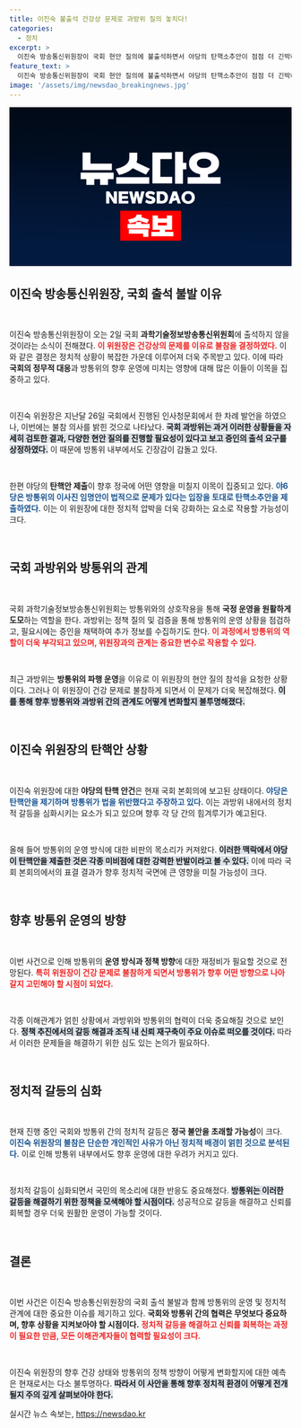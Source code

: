 ```yaml
---
title: 이진숙 불출석 건강상 문제로 과방위 질의 놓치다!
categories:
  - 정치
excerpt: >
  이진숙 방송통신위원장이 국회 현안 질의에 불출석하면서 야당의 탄핵소추안이 점점 더 긴박하게 다가오고 있다. 건강상의 이유로 모습을 드러내지 않는 그녀의 선택이 향후 방송통신위원회의 운명을 어떻게 바꿀지 주목된다!
feature_text: >
  이진숙 방송통신위원장이 국회 현안 질의에 불출석하면서 야당의 탄핵소추안이 점점 더 긴박하게 다가오고 있다. 건강상의 이유로 모습을 드러내지 않는 그녀의 선택이 향후 방송통신위원회의 운명을 어떻게 바꿀지 주목된다!
image: '/assets/img/newsdao_breakingnews.jpg'
---
```


<p><img src="/assets/img/newsdao_breakingnews.jpg" alt="firstkoreanews 속보" /></p>

<h2 data-ke-size="size26">이진숙 방송통신위원장, 국회 출석 불발 이유</h2>

<p data-ke-size="size16">&nbsp;</p>

<p>이진숙 방송통신위원장이 오는 2일 국회 <b>과학기술정보방송통신위원회</b>에 출석하지 않을 것이라는 소식이 전해졌다. <b><span style="color: #ee2323;">이 위원장은 건강상의 문제를 이유로 불참을 결정하였다.</span></b>  이와 같은 결정은 정치적 상황이 복잡한 가운데 이루어져 더욱 주목받고 있다. 이에 따라 <b>국회의 정무적 대응</b>과 방통위의 향후 운영에 미치는 영향에 대해 많은 이들이 이목을 집중하고 있다.</p>

<p data-ke-size="size16">&nbsp;</p>

<p>이진숙 위원장은 지난달 26일 국회에서 진행된 인사청문회에서 한 차례 발언을 하였으나, 이번에는 불참 의사를 밝힌 것으로 나타났다. <b><span style="background-color: #21538527;">국회 과방위는 과거 이러한 상황들을 자세히 검토한 결과, 다양한 현안 질의를 진행할 필요성이 있다고 보고 증인의 출석 요구를 상정하였다.</span></b> 이 때문에 방통위 내부에서도 긴장감이 감돌고 있다.</p>

<p data-ke-size="size16">&nbsp;</p>

<p>한편 야당의 <b>탄핵안 제출</b>이 향후 정국에 어떤 영향을 미칠지 이목이 집중되고 있다. <b><span style="color: #1a5490;">야6당은 방통위의 이사진 임명안이 법적으로 문제가 있다는 입장을 토대로 탄핵소추안을 제출하였다.</span></b> 이는 이 위원장에 대한 정치적 압박을 더욱 강화하는 요소로 작용할 가능성이 크다.</p>

<p data-ke-size="size16">&nbsp;</p>

<h2 data-ke-size="size26">국회 과방위와 방통위의 관계</h2>

<p data-ke-size="size16">&nbsp;</p>

<p>국회 과학기술정보방송통신위원회는 방통위와의 상호작용을 통해 <b>국정 운영을 원활하게 도모</b>하는 역할을 한다. 과방위는 정책 질의 및 검증을 통해 방통위의 운영 상황을 점검하고, 필요시에는 증인을 채택하여 추가 정보를 수집하기도 한다. <b><span style="color: #ee2323;">이 과정에서 방통위의 역할이 더욱 부각되고 있으며, 위원장과의 관계는 중요한 변수로 작용할 수 있다.</span></b></p>

<p data-ke-size="size16">&nbsp;</p>

<p>최근 과방위는 <b>방통위의 파행 운영</b>을 이유로 이 위원장의 현안 질의 참석을 요청한 상황이다. 그러나 이 위원장이 건강 문제로 불참하게 되면서 이 문제가 더욱 복잡해졌다. <b><span style="background-color: #21538527;">이를 통해 향후 방통위와 과방위 간의 관계도 어떻게 변화할지 불투명해졌다.</span></b></p>

<p data-ke-size="size16">&nbsp;</p>

<h2 data-ke-size="size26">이진숙 위원장의 탄핵안 상황</h2>

<p data-ke-size="size16">&nbsp;</p>

<p>이진숙 위원장에 대한 <b>야당의 탄핵 안건</b>은 현재 국회 본회의에 보고된 상태이다. <b><span style="color: #1a5490;">야당은 탄핵안을 제기하며 방통위가 법을 위반했다고 주장하고 있다.</span></b> 이는 과방위 내에서의 정치적 갈등을 심화시키는 요소가 되고 있으며 향후 각 당 간의 힘겨루기가 예고된다.</p>

<p data-ke-size="size16">&nbsp;</p>

<p>올해 들어 방통위의 운영 방식에 대한 비판의 목소리가 커져왔다. <b><span style="background-color: #21538527;">이러한 맥락에서 야당이 탄핵안을 제출한 것은 각종 미비점에 대한 강력한 반발이라고 볼 수 있다.</span></b> 이에 따라 국회 본회의에서의 표결 결과가 향후 정치적 국면에 큰 영향을 미칠 가능성이 크다.</p>

<p data-ke-size="size16">&nbsp;</p>

<h2 data-ke-size="size26">향후 방통위 운영의 방향</h2>

<p data-ke-size="size16">&nbsp;</p>

<p>이번 사건으로 인해 방통위의 <b>운영 방식과 정책 방향</b>에 대한 재정비가 필요할 것으로 전망된다. <b><span style="color: #ee2323;">특히 위원장이 건강 문제로 불참하게 되면서 방통위가 향후 어떤 방향으로 나아갈지 고민해야 할 시점이 되었다.</span></b></p>

<p data-ke-size="size16">&nbsp;</p>

<p>각종 이해관계가 얽힌 상황에서 과방위와 방통위의 협력이 더욱 중요해질 것으로 보인다. <b><span style="background-color: #21538527;">정책 추진에서의 갈등 해결과 조직 내 신뢰 재구축이 주요 이슈로 떠오를 것이다.</span></b> 따라서 이러한 문제들을 해결하기 위한 심도 있는 논의가 필요하다.</p>

<p data-ke-size="size16">&nbsp;</p>

<h2 data-ke-size="size26">정치적 갈등의 심화</h2>

<p data-ke-size="size16">&nbsp;</p>

<p>현재 진행 중인 국회와 방통위 간의 정치적 갈등은 <b>정국 불안을 초래할 가능성</b>이 크다. <b><span style="color: #1a5490;">이진숙 위원장의 불참은 단순한 개인적인 사유가 아닌 정치적 배경이 얽힌 것으로 분석된다.</span></b> 이로 인해 방통위 내부에서도 향후 운영에 대한 우려가 커지고 있다.</p>

<p data-ke-size="size16">&nbsp;</p>

<p>정치적 갈등이 심화되면서 국민의 목소리에 대한 반응도 중요해졌다. <b><span style="background-color: #21538527;">방통위는 이러한 갈등을 해결하기 위한 정책을 모색해야 할 시점이다.</span></b> 성공적으로 갈등을 해결하고 신뢰를 회복할 경우 더욱 원활한 운영이 가능할 것이다.</p>

<p data-ke-size="size16">&nbsp;</p>

<h2 data-ke-size="size26">결론</h2>

<p data-ke-size="size16">&nbsp;</p>

<p>이번 사건은 이진숙 방송통신위원장의 국회 출석 불발과 함께 방통위의 운영 및 정치적 관계에 대한 중요한 이슈를 제기하고 있다. <b>국회와 방통위 간의 협력은 무엇보다 중요하며, 향후 상황을 지켜보아야 할 시점이다.</b> <b><span style="color: #ee2323;">정치적 갈등을 해결하고 신뢰를 회복하는 과정이 필요한 만큼, 모든 이해관계자들이 협력할 필요성이 크다.</span></b></p>

<p data-ke-size="size16">&nbsp;</p>

<p>이진숙 위원장의 향후 건강 상태와 방통위의 정책 방향이 어떻게 변화할지에 대한 예측은 현재로서는 다소 불투명하다. <b><span style="background-color: #21538527;">따라서 이 사안을 통해 향후 정치적 환경이 어떻게 전개될지 주의 깊게 살펴보아야 한다.</span></b></p>
실시간 뉴스 속보는, <a href="https://newsdao.kr" rel="dofollow">https://newsdao.kr</a>


